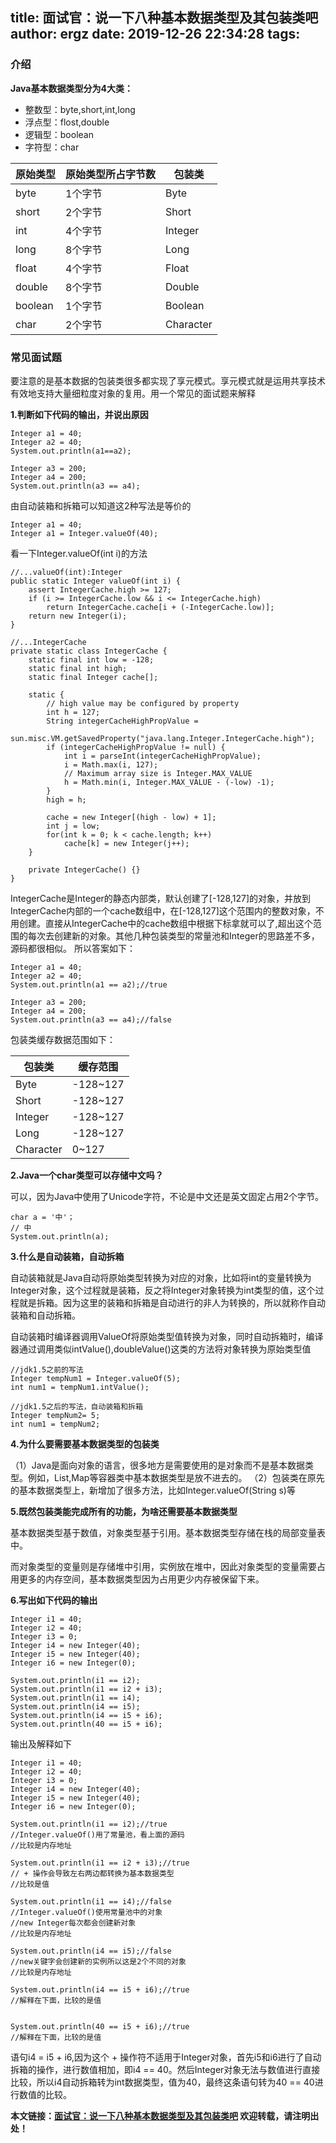 title: 面试官：说一下八种基本数据类型及其包装类吧
author: ergz
date: 2019-12-26 22:34:28
tags:
---
### 介绍
**Java基本数据类型分为4大类：**

- 整数型：byte,short,int,long
- 浮点型：flost,double
- 逻辑型：boolean
- 字符型：char

原始类型 | 原始类型所占字节数 |  包装类  
-|-|-
byte | 1个字节 | Byte |
short | 2个字节 | Short |
int | 4个字节 | Integer |
long | 8个字节 | Long |
float | 4个字节 | Float |
double | 8个字节 | Double |
boolean | 1个字节 | Boolean |
char | 2个字节 | Character |

### 常见面试题
要注意的是基本数据的包装类很多都实现了享元模式。享元模式就是运用共享技术有效地支持大量细粒度对象的复用。用一个常见的面试题来解释

**1.判断如下代码的输出，并说出原因**

    Integer a1 = 40;
	Integer a2 = 40;
	System.out.println(a1==a2);
	
	Integer a3 = 200;
	Integer a4 = 200;
	System.out.println(a3 == a4);

由自动装箱和拆箱可以知道这2种写法是等价的
	
	Integer a1 = 40;
	Integer a1 = Integer.valueOf(40);
看一下Integer.valueOf(int i)的方法
	
	//...valueOf(int):Integer
    public static Integer valueOf(int i) {
        assert IntegerCache.high >= 127;
        if (i >= IntegerCache.low && i <= IntegerCache.high)
            return IntegerCache.cache[i + (-IntegerCache.low)];
        return new Integer(i);
    }

	//...IntegerCache
	private static class IntegerCache {
        static final int low = -128;
        static final int high;
        static final Integer cache[];

        static {
            // high value may be configured by property
            int h = 127;
            String integerCacheHighPropValue =
                sun.misc.VM.getSavedProperty("java.lang.Integer.IntegerCache.high");
            if (integerCacheHighPropValue != null) {
                int i = parseInt(integerCacheHighPropValue);
                i = Math.max(i, 127);
                // Maximum array size is Integer.MAX_VALUE
                h = Math.min(i, Integer.MAX_VALUE - (-low) -1);
            }
            high = h;

            cache = new Integer[(high - low) + 1];
            int j = low;
            for(int k = 0; k < cache.length; k++)
                cache[k] = new Integer(j++);
        }

        private IntegerCache() {}
    }
IntegerCache是Integer的静态内部类，默认创建了[-128,127]的对象，并放到IntegerCache内部的一个cache数组中，在[-128,127]这个范围内的整数对象，不用创建。直接从IntegerCache中的cache数组中根据下标拿就可以了,超出这个范围的每次去创建新的对象。其他几种包装类型的常量池和Integer的思路差不多，源码都很相似。
所以答案如下：
	
	Integer a1 = 40;
	Integer a2 = 40;
	System.out.println(a1 == a2);//true
	
	Integer a3 = 200;
	Integer a4 = 200;
	System.out.println(a3 == a4);//false

包装类缓存数据范围如下：

包装类 | 缓存范围
-|-
Byte | -128~127 
Short | -128~127 
Integer | -128~127
Long | -128~127
Character | 0~127

**2.Java一个char类型可以存储中文吗？**

可以，因为Java中使用了Unicode字符，不论是中文还是英文固定占用2个字节。

	char a = '中'；
	// 中
	System.out.println(a);	

**3.什么是自动装箱，自动拆箱**

自动装箱就是Java自动将原始类型转换为对应的对象，比如将int的变量转换为Integer对象，这个过程就是装箱，反之将Integer对象转换为int类型的值，这个过程就是拆箱。因为这里的装箱和拆箱是自动进行的非人为转换的，所以就称作自动装箱和自动拆箱。

自动装箱时编译器调用ValueOf将原始类型值转换为对象，同时自动拆箱时，编译器通过调用类似intValue(),doubleValue()这类的方法将对象转换为原始类型值
	
	//jdk1.5之前的写法
	Integer tempNum1 = Integer.valueOf(5);
	int num1 = tempNum1.intValue();
	
	//jdk1.5之后的写法，自动装箱和拆箱
	Integer tempNum2= 5;
	int num1 = tempNum2;

**4.为什么要需要基本数据类型的包装类**

（1）Java是面向对象的语言，很多地方是需要使用的是对象而不是基本数据类型。例如，List,Map等容器类中基本数据类型是放不进去的。
（2）包装类在原先的基本数据类型上，新增加了很多方法，比如Integer.valueOf(String s)等
	
**5.既然包装类能完成所有的功能，为啥还需要基本数据类型**

基本数据类型基于数值，对象类型基于引用。基本数据类型存储在栈的局部变量表中。

而对象类型的变量则是存储堆中引用，实例放在堆中，因此对象类型的变量需要占用更多的内存空间，基本数据类型因为占用更少内存被保留下来。

**6.写出如下代码的输出**

	Integer i1 = 40;
	Integer i2 = 40;
	Integer i3 = 0;
	Integer i4 = new Integer(40);
	Integer i5 = new Integer(40);
	Integer i6 = new Integer(0);
	
	System.out.println(i1 == i2);
	System.out.println(i1 == i2 + i3);
	System.out.println(i1 == i4);
	System.out.println(i4 == i5);
	System.out.println(i4 == i5 + i6);
	System.out.println(40 == i5 + i6);


输出及解释如下
	
	Integer i1 = 40;
	Integer i2 = 40;
	Integer i3 = 0;
	Integer i4 = new Integer(40);
	Integer i5 = new Integer(40);
	Integer i6 = new Integer(0);
	
	System.out.println(i1 == i2);//true
	//Integer.valueOf()用了常量池，看上面的源码
	//比较是内存地址

	System.out.println(i1 == i2 + i3);//true
	// + 操作会导致左右两边都转换为基本数据类型
	//比较是值

	System.out.println(i1 == i4);//false
	//Integer.valueOf()使用常量池中的对象
	//new Integer每次都会创建新对象
	//比较是内存地址

	System.out.println(i4 == i5);//false
	//new关键字会创建新的实例所以这是2个不同的对象
	//比较是内存地址

	System.out.println(i4 == i5 + i6);//true
	//解释在下面，比较的是值


	System.out.println(40 == i5 + i6);//true
	//解释在下面，比较的是值

语句i4 = i5 + i6,因为这个 + 操作符不适用于Integer对象，首先i5和i6进行了自动拆箱的操作，进行数值相加，即i4 == 40。然后Integer对象无法与数值进行直接比较，所以i4自动拆箱转为int数据类型，值为40，最终这条语句转为40 == 40进行数值的比较。

**本文链接：[面试官：说一下八种基本数据类型及其包装类吧](http://www.ergzcode.com/2019/01/25/java-interview-0001.html)
欢迎转载，请注明出处！**


